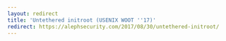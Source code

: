 ```yaml
---
layout: redirect
title: 'Untethered initroot (USENIX WOOT ''17)'
redirect: https://alephsecurity.com/2017/08/30/untethered-initroot/
---
```


